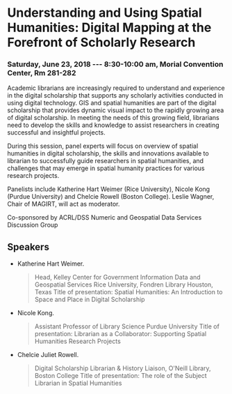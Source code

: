 # Understanding and Using Spatial Humanities: Digital Mapping at the Forefront of Scholarly Research

### Saturday, June 23, 2018 --- 8:30-10:00 am, Morial Convention Center, Rm 281-282

Academic librarians are increasingly required to understand and experience in the digital scholarship that supports any scholarly activities conducted in using digital technology. GIS and spatial humanities are part of the digital scholarship that provides dynamic visual impact to the rapidly growing area of digital scholarship.  In meeting the needs of this growing field, librarians need to develop the skills and knowledge to assist researchers in creating successful and insightful projects.  

During this session, panel experts will focus on overview of spatial humanities in digital scholarship, the skills and innovations available to librarian to successfully guide researchers in spatial humanities, and challenges that may emerge in spatial humanity practices for various research projects. 

Panelists include Katherine Hart Weimer (Rice University), Nicole Kong (Purdue University) and Chelcie Rowell (Boston College).  Leslie Wagner, Chair of MAGIRT, will act as moderator.  

Co-sponsored by ACRL/DSS Numeric and Geospatial Data Services Discussion Group


## Speakers

* Katherine Hart Weimer. 
    >Head, Kelley Center for Government Information
    >Data and Geospatial Services
    >Rice University, Fondren Library
    >Houston, Texas
Title of presentation: Spatial Humanities: An Introduction to Space and Place in Digital Scholarship 
 

* Nicole Kong.  
    >Assistant Professor of Library Science
    >Purdue University
Title of presentation: Librarian as a Collaborator: Supporting Spatial Humanities Research Projects
    

* Chelcie Juliet Rowell. 
    >Digital Scholarship Librarian & History Liaison, 
    >O'Neill Library, Boston College
Title of presentation: The role of the Subject Librarian in Spatial Humanities

